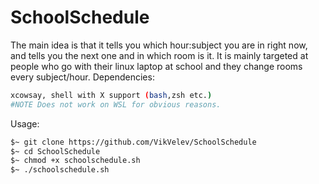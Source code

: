 # SchoolSchedule

The main idea is that it tells you which hour:subject you are in right now, and tells you the next one and in which room is it.
It is mainly targeted at people who go with their linux laptop at school and they change rooms every subject/hour.
Dependencies:
```bash
xcowsay, shell with X support (bash,zsh etc.) 
#NOTE Does not work on WSL for obvious reasons.
```
Usage:
```bash
$~ git clone https://github.com/VikVelev/SchoolSchedule
$~ cd SchoolSchedule
$~ chmod +x schoolschedule.sh
$~ ./schoolschedule.sh
```
